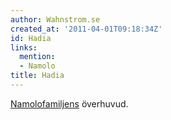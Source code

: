 ```yaml
---
author: Wahnstrom.se
created_at: '2011-04-01T09:18:34Z'
id: Hadia
links:
  mention:
  - Namolo
title: Hadia
---
```


[Namolofamiljens] överhuvud.

  [Namolofamiljens]: Namolo